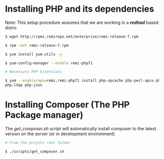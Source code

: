 # Installing PHP and its dependencies

Note: This setup procedure assumes that we are working in a ***redhad*** based distro

```sh
$ wget http://rpms.remirepo.net/enterprise/remi-release-7.rpm

$ rpm -Uvh remi-release-7.rpm

$ yum install yum-utils -y

$ yum-config-manager --enable remi-php71

# Necessary PHP Extensions

$ yum --enablerepo=remi,remi-php71 install php-opcache php-pecl-apcu php-cli php-pear php-pecl-mongodb php-gd php-mbstring php-mcrypt php-xml
php-ldap php-json
```

# Installing Composer (The PHP Package manager)

The *get_composer.sh* script will automatically install composer to the latest version on the server (or in development environment)

```sh
# From the projets root folder

$ ./scripts/get_composer.sh
```
